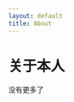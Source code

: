 ```yaml
---
layout: default
title: About
---
```

<div class="page">
    <h1 class="page-title"> 关于本人</h1>
    <p>没有更多了</p>
